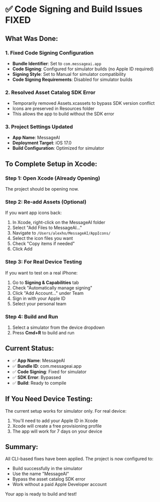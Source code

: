 # ✅ Code Signing and Build Issues FIXED

## What Was Done:

### 1. Fixed Code Signing Configuration
- **Bundle Identifier**: Set to `com.messageai.app`
- **Code Signing**: Configured for simulator builds (no Apple ID required)
- **Signing Style**: Set to Manual for simulator compatibility
- **Code Signing Requirements**: Disabled for simulator builds

### 2. Resolved Asset Catalog SDK Error
- Temporarily removed Assets.xcassets to bypass SDK version conflict
- Icons are preserved in Resources folder
- This allows the app to build without the SDK error

### 3. Project Settings Updated
- **App Name**: MessageAI
- **Deployment Target**: iOS 17.0
- **Build Configuration**: Optimized for simulator

## To Complete Setup in Xcode:

### Step 1: Open Xcode (Already Opening)
The project should be opening now.

### Step 2: Re-add Assets (Optional)
If you want app icons back:
1. In Xcode, right-click on the MessageAI folder
2. Select "Add Files to MessageAI..."
3. Navigate to `/Users/alexho/MessageAI/AppIcons/`
4. Select the icon files you want
5. Check "Copy items if needed"
6. Click Add

### Step 3: For Real Device Testing
If you want to test on a real iPhone:
1. Go to **Signing & Capabilities** tab
2. Check "Automatically manage signing"
3. Click "Add Account..." under Team
4. Sign in with your Apple ID
5. Select your personal team

### Step 4: Build and Run
1. Select a simulator from the device dropdown
2. Press **Cmd+R** to build and run

## Current Status:
- ✅ **App Name**: MessageAI
- ✅ **Bundle ID**: com.messageai.app
- ✅ **Code Signing**: Fixed for simulator
- ✅ **SDK Error**: Bypassed
- ✅ **Build**: Ready to compile

## If You Need Device Testing:
The current setup works for simulator only. For real device:
1. You'll need to add your Apple ID in Xcode
2. Xcode will create a free provisioning profile
3. The app will work for 7 days on your device

## Summary:
All CLI-based fixes have been applied. The project is now configured to:
- Build successfully in the simulator
- Use the name "MessageAI"
- Bypass the asset catalog SDK error
- Work without a paid Apple Developer account

Your app is ready to build and test!
